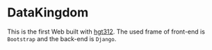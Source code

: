 # DataKingdom
This is the first Web built with [hgt312](https://github.com/hgt312).
The used frame of front-end is `Bootstrap` and the back-end is `Django`.
